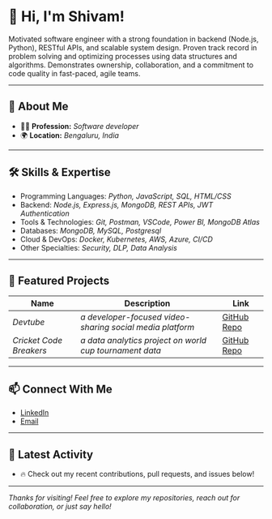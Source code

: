 # 👋 Hi, I'm **Shivam**!

Motivated software engineer with a strong foundation in backend (Node.js, Python), RESTful APIs, and scalable system
design. Proven track record in problem solving and optimizing processes using data structures and algorithms.
Demonstrates ownership, collaboration, and a commitment to code quality in fast-paced, agile teams.

---

## 🚀 About Me

- 🧑‍💻 **Profession:** _Software developer_
- 🌍 **Location:** _Bengaluru, India_

---

## 🛠️ Skills & Expertise

- Programming Languages: _Python, JavaScript, SQL, HTML/CSS_
- Backend: _Node.js, Express.js, MongoDB, REST APIs, JWT Authentication_
- Tools & Technologies: _Git, Postman, VSCode, Power BI, MongoDB Atlas_
- Databases: _MongoDB, MySQL, Postgresql_
- Cloud & DevOps: _Docker, Kubernetes, AWS, Azure, CI/CD_
- Other Specialties: _Security, DLP, Data Analysis_

---

## 🌟 Featured Projects

| Name             | Description                | Link                       |
|------------------|---------------------------|----------------------------|
| _Devtube_ | _a developer-focused video-sharing social media platform_     | [GitHub Repo](https://github.com/shivdevop/DevTube-backend)           |
| _Cricket Code Breakers_ | _a data analytics project on world cup tournament data_     | [GitHub Repo](https://github.com/shivdevop/Cricket-data-analytics-project)           |

---

## 📫 Connect With Me

- [LinkedIn](https://www.linkedin.com/in/shivam-agarwalla-774858166/)
- [Email](shivamagarwalla05@gmail.com)

---

## 📝 Latest Activity

- 🔥 Check out my recent contributions, pull requests, and issues below!

---

_Thanks for visiting! Feel free to explore my repositories, reach out for collaboration, or just say hello!_
